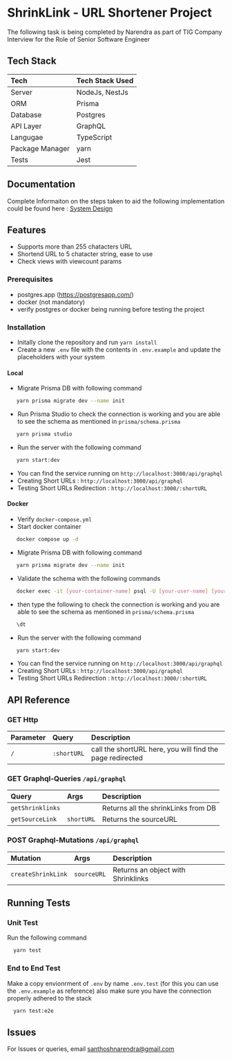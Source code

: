 # ShrinkLink - URL Shortener Project

The following task is being completed by Narendra as part of TIG Company Interview for the Role of Senior Software Engineer

## Tech Stack

| Tech            | Tech Stack Used |
| :-------------- | :-------------- |
| Server          | NodeJs, NestJs  |
| ORM             | Prisma          |
| Database        | Postgres        |
| API Layer       | GraphQL         |
| Langugae        | TypeScript      |
| Package Manager | yarn            |
| Tests           | Jest            |

## Documentation

Complete Informaiton on the steps taken to aid the following implementation could be found here : [System Design](https://docs.google.com/document/d/1eGzX1aHYAVP14ASylG08X1v-KlqbiqmQAKlVdzSabv0/edit?usp=sharing)

## Features

- Supports more than 255 chatacters URL
- Shortend URL to 5 chatacter string, ease to use
- Check views with viewcount params

### Prerequisites

- postgres.app (https://postgresapp.com/)
- docker (not mandatory)
- verify postgres or docker being running before testing the project

### Installation

- Initally clone the repository and run `yarn install`
- Create a new `.env` file with the contents in `.env.example` and update the placeholders with your system

#### Local

- Migrate Prisma DB with following command

```bash
   yarn prisma migrate dev --name init
```

- Run Prisma Studio to check the connection is working and you are able to see the schema as mentioned in `prisma/schema.prisma`

```bash
   yarn prisma studio
```

- Run the server with the following command

```bash
   yarn start:dev
```

- You can find the service running on `http://localhost:3000/api/graphql`
- Creating Short URLs : `http://localhost:3000/api/graphql`
- Testing Short URLs Redirection : `http://localhost:3000/:shortURL`

#### Docker

- Verify `docker-compose.yml`
- Start docker container

```bash
   docker compose up -d
```

- Migrate Prisma DB with following command

```bash
   yarn prisma migrate dev --name init
```

- Validate the schema with the following commands

```bash
   docker exec -it [your-container-name] psql -U [your-user-name] [your-postgres-name]
```

- then type the following to check the connection is working and you are able to see the schema as mentioned in `prisma/schema.prisma`

```bash
   \dt
```

- Run the server with the following command

```bash
   yarn start:dev
```

- You can find the service running on `http://localhost:3000/api/graphql`
- Creating Short URLs : `http://localhost:3000/api/graphql`
- Testing Short URLs Redirection : `http://localhost:3000/:shortURL`

## API Reference

### GET Http

| Parameter | Query       | Description                                               |
| :-------- | :---------- | :-------------------------------------------------------- |
| `/`       | `:shortURL` | call the shortURL here, you will find the page redirected |

### GET Graphql-Queries `/api/graphql`

| Query            | Args       | Description                         |
| :--------------- | :--------- | :---------------------------------- |
| `getShrinklinks` |            | Returns all the shrinkLinks from DB |
| `getSourceLink`  | `shortURL` | Returns the sourceURL               |

### POST Graphql-Mutations `/api/graphql`

| Mutation           | Args        | Description                        |
| :----------------- | :---------- | :--------------------------------- |
| `createShrinkLink` | `sourceURL` | Returns an object with Shrinklinks |

## Running Tests

### Unit Test

Run the following command

```bash
  yarn test
```

### End to End Test

Make a copy envionrment of `.env` by name `.env.test` (for this you can use the `.env.example` as reference) also make sure you have the connection properly adhered to the stack

```bash
  yarn test:e2e
```

## Issues

For Issues or queries, email santhoshnarendra@gmail.com

